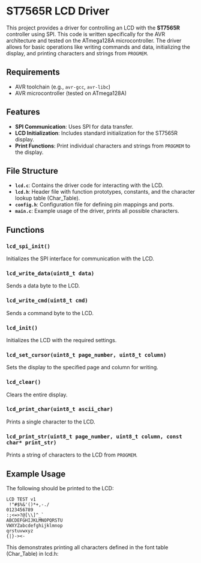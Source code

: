 # ST7565R LCD Driver

This project provides a driver for controlling an LCD with the **ST7565R** controller using SPI.
This code is written specifically for the AVR architecture and tested on the ATmega128A microcontroller. 
The driver allows for basic operations like writing commands and data, initializing the display, and printing characters and strings from `PROGMEM`.

## Requirements

- AVR toolchain (e.g., `avr-gcc`, `avr-libc`)
- AVR microcontroller (tested on ATmega128A)

## Features

- **SPI Communication**: Uses SPI for data transfer.
- **LCD Initialization**: Includes standard initialization for the ST7565R display.
- **Print Functions**: Print individual characters and strings from `PROGMEM` to the display.

## File Structure

- **`lcd.c`**: Contains the driver code for interacting with the LCD.
- **`lcd.h`**: Header file with function prototypes, constants, and the character lookup table (Char_Table).
- **`config.h`**: Configuration file for defining pin mappings and ports.
- **`main.c`**: Example usage of the driver, prints all possible characters.

## Functions

### `lcd_spi_init()`
Initializes the SPI interface for communication with the LCD.

### `lcd_write_data(uint8_t data)`
Sends a data byte to the LCD.

### `lcd_write_cmd(uint8_t cmd)`
Sends a command byte to the LCD.

### `lcd_init()`
Initializes the LCD with the required settings.

### `lcd_set_cursor(uint8_t page_number, uint8_t column)`
Sets the display to the specified page and column for writing.

### `lcd_clear()`
Clears the entire display.

### `lcd_print_char(uint8_t ascii_char)`
Prints a single character to the LCD.

### `lcd_print_str(uint8_t page_number, uint8_t column, const char* print_str)`
Prints a string of characters to the LCD from `PROGMEM`.

## Example Usage

The following should be printed to the LCD:

```
LCD TEST v1
 !"#$%&'()*+,-./
0123456789
:;<=>?@[\\]^_`
ABCDEFGHIJKLMNOPQRSTU
VWXYZabcdefghijklmnop
qrstuvwxyz
{|}-><-
```

This demonstrates printing all characters defined in the font table (Char_Table) in lcd.h:

